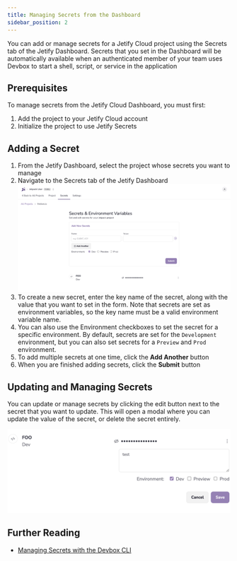 ```yaml
---
title: Managing Secrets from the Dashboard
sidebar_position: 2
---
```


You can add or manage secrets for a Jetify Cloud project using the Secrets tab of the Jetify Dashboard. Secrets that you set in the Dashboard will be automatically available when an authenticated member of your team uses Devbox to start a shell, script, or service in the application

## Prerequisites

To manage secrets from the Jetify Cloud Dashboard, you must first:

1. Add the project to your Jetify Cloud account
2. Initialize the project to use Jetify Secrets

## Adding a Secret

1. From the Jetify Dashboard, select the project whose secrets you want to manage
1. Navigate to the Secrets tab of the Jetify Dashboard
   ![Jetify Dashboard Secrets Tab](../../../static/img/secrets_tab.png)
1. To create a new secret, enter the key name of the secret, along with the value that you want to set in the form. Note that secrets are set as environment variables, so the key name must be a valid environment variable name.
1. You can also use the Environment checkboxes to set the secret for a specific environment. By default, secrets are set for the `Development` environment, but you can also set secrets for a `Preview` and `Prod` environment.
1. To add multiple secrets at one time, click the **Add Another** button
1. When you are finished adding secrets, click the **Submit** button

## Updating and Managing Secrets

You can update or manage secrets by clicking the edit button next to the secret that you want to update. This will open a modal where you can update the value of the secret, or delete the secret entirely.

![Editing Secrets](../../../static/img/edit_secrets.png)

## Further Reading

- [Managing Secrets with the Devbox CLI](./secrets_cli.md)
